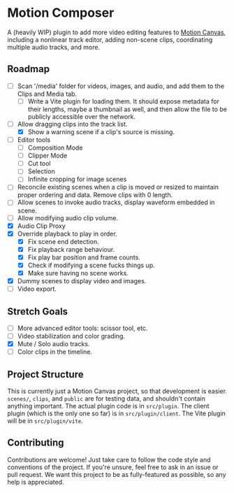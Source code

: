 # Motion Composer

A (heavily WIP) plugin to add more video editing features to [Motion Canvas](https://motioncanvas.io/), including a nonlinear track editor, adding non-scene clips, coordinating multiple audio tracks, and more.

## Roadmap

- [ ] Scan '/media' folder for videos, images, and audio, and add them to the Clips and Media tab.
  - [ ] Write a Vite plugin for loading them. It should expose metadata for their lengths, maybe a thumbnail as well, and then allow the file to be publicly accessible over the network.
- [ ] Allow dragging clips into the track list.
  - [x] Show a warning scene if a clip's source is missing.
- [ ] Editor tools
  - [ ] Composition Mode
  - [ ] Clipper Mode
  - [ ] Cut tool
  - [ ] Selection
  - [ ] Infinite cropping for image scenes
- [ ] Reconcile existing scenes when a clip is moved or resized to maintain proper ordering and data. Remove clips with 0 length.
- [ ] Allow scenes to invoke audio tracks, display waveform embedded in scene.
- [ ] Allow modifying audio clip volume.
- [x] Audio Clip Proxy
- [x] Override playback to play in order.
  - [x] Fix scene end detection.
  - [x] Fix playback range behaviour.
  - [x] Fix play bar position and frame counts.
  - [x] Check if modifying a scene fucks things up.
  - [x] Make sure having no scene works.
- [x] Dummy scenes to display video and images.
- [ ] Video export.

## Stretch Goals

- [ ] More advanced editor tools: scissor tool, etc.
- [ ] Video stabilization and color grading.
- [x] Mute / Solo audio tracks.
- [ ] Color clips in the timeline.

## Project Structure

This is currently just a Motion Canvas project, so that development is easier. `scenes/`, `clips`, and `public` are for testing data, and shouldn't contain anything important. The actual plugin code is in `src/plugin`. The client plugin (which is the only one so far) is in `src/plugin/client`. The Vite plugin will be in `src/plugin/vite`.

## Contributing

Contributions are welcome! Just take care to follow the code style and conventions of the project. If you're unsure, feel free to ask in an issue or pull request. We want this project to be as fully-featured as possible, so any help is appreciated.
